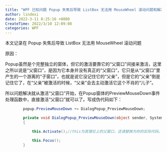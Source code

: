 ```yaml
---
title: "WPF 已知问题 Popup 失焦后导致 ListBox 无法用 MouseWheel 滚动问题和解决方法"
author: lindexi
date: 2022-3-11 8:25:16 +0800
CreateTime: 2022/3/10 12:09:08
categories: WPF
---
```


本文记录在 Popup 失焦后导致 ListBox 无法用 MouseWheel 滚动问题

<!--more-->


<!-- CreateTime:2022/3/10 12:09:08 -->

<!-- 发布 -->
<!-- 博客 -->

原因：

Popup虽然是个完整独立的窗体，但它的激活要靠它的“父窗口”间接来激活，这里之所以说是“父窗口”，是因为它本身并没有真正的“父窗口”，它只是从“父窗口”里产生的一个游离的“子窗口”，也就是说它没记住它的“父亲”，但是它的“父亲”倒是记住它了，在“父亲”被激活的时候，“父亲”会去主动激活它这个不肖的“儿子”。

所以问题解决就从激活“父窗口”开始，在Popup窗体的PreviewMouseDown事件处理函数中，直接激活“父窗口”就可以了。写成伪代码如下：

```csharp
        popup.PreviewMouseDown += DialogPopup_PreviewMouseDown;

        private void DialogPopup_PreviewMouseDown(object sender, System.Windows.Input.MouseButtonEventArgs e)
        {

            this.Activate();//this为其理论上的父窗口，还请替换为你的实际代码。另外，根据代码规范，不要写 this. 哦

            this.Focus();
        }
```

